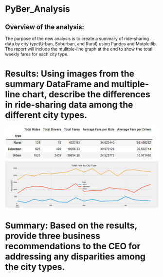 # PyBer_Analysis


## Overview of the analysis: 
The purpose of the new analysis is to create a summary of ride-sharing data by city type(Urban, Suburban, and Rural) using Pandas and Matplotlib. 
The report will include the mulitple-line graph at the end to show the total weekly fares for each city type.

# Results: Using images from the summary DataFrame and multiple-line chart, describe the differences in ride-sharing data among the different city types.
![summary_chart](Resources/summary_chart.png)
![multiline_graph](PyBer_fare_summary.png)


# Summary: Based on the results, provide three business recommendations to the CEO for addressing any disparities among the city types.
